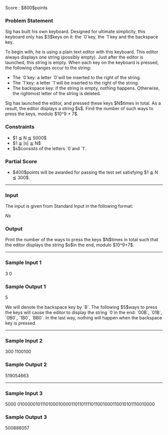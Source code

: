 
<div>

<span>

<span>

<p>
Score : $800$points
</p>

<div>

<section>

### **Problem Statement**

<p>
Sig has built his own keyboard. Designed for ultimate simplicity, this keyboard only has $3$keys on it: the `0`key, the `1`key and the backspace key.
</p>

<p>
To begin with, he is using a plain text editor with this keyboard. This editor always displays one string (possibly empty). Just after the editor is launched, this string is empty. When each key on the keyboard is pressed, the following changes occur to the string:
</p>

<ul>

<li>
The `0`key: a letter `0`will be inserted to the right of the string.
</li>

<li>
The `1`key: a letter `1`will be inserted to the right of the string.
</li>

<li>
The backspace key: if the string is empty, nothing happens. Otherwise, the rightmost letter of the string is deleted.
</li>

</ul>

<p>
Sig has launched the editor, and pressed these keys $N$times in total. As a result, the editor displays a string $s$. Find the number of such ways to press the keys, modulo $10^9 + 7$.
</p>

</section>

</div>

<div>

<section>

### **Constraints**

<ul>

<li>
$1 ≦ N ≦ 5000$
</li>

<li>
$1 ≦ |s| ≦ N$
</li>

<li>
$s$consists of the letters `0`and `1`.
</li>

</ul>

</section>

</div>

<div>

<section>

### **Partial Score**

<ul>

<li>
$400$points will be awarded for passing the test set satisfying $1 ≦ N ≦ 300$.
</li>

</ul>

</section>

</div>

---

<div>

<div>

<section>

### **Input**

<p>
The input is given from Standard Input in the following format:
</p>

<div>

$N$$s$
</div>

</section>

</div>

<div>

<section>

### **Output**

<p>
Print the number of the ways to press the keys $N$times in total such that the editor displays the string $s$in the end, modulo $10^9+7$.
</p>

</section>

</div>

</div>

---

<div>

<section>

### **Sample Input 1**

<div>

3
0

</div>

</section>

</div>

<div>

<section>

### **Sample Output 1**

<div>

5

</div>

<p>
We will denote the backspace key by `B`. The following $5$ways to press the keys will cause the editor to display the string `0`in the end: `00B`, `01B`, `0B0`, `1B0`, `BB0`. In the last way, nothing will happen when the backspace key is pressed.
</p>

</section>

</div>

---

<div>

<section>

### **Sample Input 2**

<div>

300
1100100

</div>

</section>

</div>

<div>

<section>

### **Sample Output 2**

<div>

519054663

</div>

</section>

</div>

---

<div>

<section>

### **Sample Input 3**

<div>

5000
01000001011101000100001101101111011001000110010101110010000

</div>

</section>

</div>

<div>

<section>

### **Sample Output 3**

<div>

500886057

</div>

</section>

</div>

</span>

</span>

</div>
